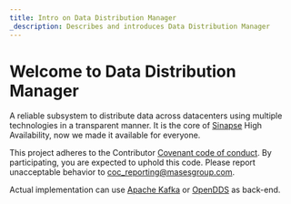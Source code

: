 ```yaml
---
title: Intro on Data Distribution Manager
_description: Describes and introduces Data Distribution Manager
---
```


# Welcome to **Data Distribution Manager**

A reliable subsystem to distribute data across datacenters using multiple technologies in a transparent manner.
It is the core of [Sinapse](https://www.sinapsesystem.com) High Availability, now we made it available for everyone.

This project adheres to the Contributor [Covenant code of conduct](https://github.com/masesgroup/DataDistributionManager/blob/master/CODE_OF_CONDUCT.md). By participating, you are expected to uphold this code. Please report unacceptable behavior to coc_reporting@masesgroup.com.

Actual implementation can use [Apache Kafka](https://kafka.apache.org/) or [OpenDDS](https://opendds.org/) as back-end.
